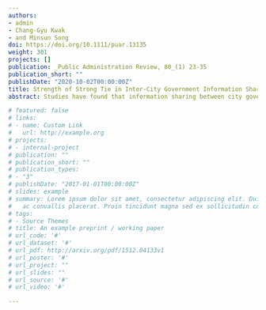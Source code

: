 ```yaml
---
authors:
- admin
- Chang-Gyu Kwak
- and Minsun Song
doi: https://doi.org/10.1111/puar.13135
weight: 301
projects: []
publication: _Public Administration Review, 80_(1) 23-35
publication_short: ""
publishDate: "2020-10-02T00:00:00Z"
title: Strength of Strong Tie in Inter-City Government Information Sharing and County Jurisdictional Boundary
abstract: Studies have found that information sharing between city governments can be easily observed within the same county jurisdiction, but less attention has been paid to the reasons why the jurisdictional boundary matters. This article fills this lacuna, drawing on the insight of the “strength of strong ties” argument that “people help their friends first.” The analysis reveals that city governments in the Orlando, Florida, metropolitan area are more likely to share economic development information (EDI) with governments in the same county as the collective demand for such information in that area increases. This study additionally finds that the greater the demand for EDI, the more likely it is that city governments will seek the information from their county members. As a result, as the demand for information increases among city governments in a metropolitan area, the likelihood that it will be shared by all members of the area beyond the county boundaries decreases.

# featured: false
# links:
# - name: Custom Link
#   url: http://example.org
# projects:
# - internal-project
# publication: ""
# publication_short: ""
# publication_types:
# - "3"
# publishDate: "2017-01-01T00:00:00Z"
# slides: example
# summary: Lorem ipsum dolor sit amet, consectetur adipiscing elit. Duis posuere tellus
#   ac convallis placerat. Proin tincidunt magna sed ex sollicitudin condimentum.
# tags:
# - Source Themes
# title: An example preprint / working paper
# url_code: '#'
# url_dataset: '#'
# url_pdf: http://arxiv.org/pdf/1512.04133v1
# url_poster: '#'
# url_project: ""
# url_slides: ""
# url_source: '#'
# url_video: '#'

---
```

